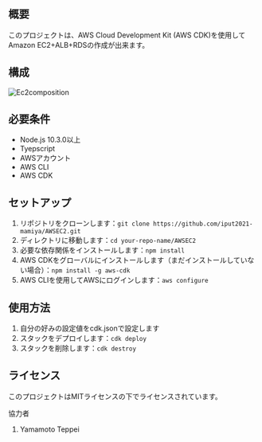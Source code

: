 ## 概要
このプロジェクトは、AWS Cloud Development Kit (AWS CDK)を使用してAmazon EC2+ALB+RDSの作成が出来ます。

## 構成
![Ec2composition](https://github.com/iput2021-mamiya/AWSEC2/assets/130954520/fcd69a57-344e-4b14-8d4d-51959ca9ebc1)
## 必要条件
- Node.js 10.3.0以上
- Tyepscript
- AWSアカウント
- AWS CLI
- AWS CDK

## セットアップ
1. リポジトリをクローンします：`git clone https://github.com/iput2021-mamiya/AWSEC2.git`
2. ディレクトリに移動します：`cd your-repo-name/AWSEC2`
3. 必要な依存関係をインストールします：`npm install`
4. AWS CDKをグローバルにインストールします（まだインストールしていない場合）：`npm install -g aws-cdk`
5. AWS CLIを使用してAWSにログインします：`aws configure`

## 使用方法
1. 自分の好みの設定値をcdk.jsonで設定します
2. スタックをデプロイします：`cdk deploy`
3. スタックを削除します：`cdk destroy`

## ライセンス
このプロジェクトはMITライセンスの下でライセンスされています。

協力者
1. Yamamoto Teppei
